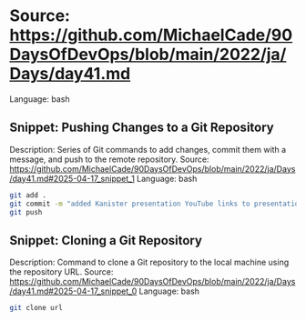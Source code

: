 # Source: https://github.com/MichaelCade/90DaysOfDevOps/blob/main/2022/ja/Days/day41.md
Language: bash

## Snippet: Pushing Changes to a Git Repository
Description: Series of Git commands to add changes, commit them with a message, and push to the remote repository.
Source: https://github.com/MichaelCade/90DaysOfDevOps/blob/main/2022/ja/Days/day41.md#2025-04-17_snippet_1
Language: bash

```bash
git add .
git commit -m "added Kanister presentation YouTube links to presentations section"
git push
```

## Snippet: Cloning a Git Repository
Description: Command to clone a Git repository to the local machine using the repository URL.
Source: https://github.com/MichaelCade/90DaysOfDevOps/blob/main/2022/ja/Days/day41.md#2025-04-17_snippet_0
Language: bash

```bash
git clone url
```